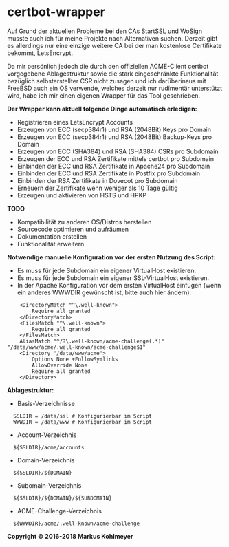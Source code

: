 # certbot-wrapper

Auf Grund der aktuellen Probleme bei den CAs StartSSL und WoSign musste auch ich für meine Projekte nach Alternativen suchen. Derzeit gibt es allerdings nur eine einzige weitere CA bei der man kostenlose Certifikate bekommt, LetsEncrypt.

Da mir persönlich jedoch die durch den offiziellen ACME-Client certbot vorgegebene Ablagestruktur sowie die stark eingeschränkte Funktionalität bezüglich selbsterstellter CSR nicht zusagen und ich darüberinaus mit FreeBSD auch ein OS verwende, welches derzeit nur rudimentär unterstützt wird, habe ich mir einen eigenen Wrapper für das Tool geschrieben.

**Der Wrapper kann aktuell folgende Dinge automatisch erledigen:**
* Registrieren eines LetsEncrypt Accounts
* Erzeugen von ECC (secp384r1) und RSA (2048Bit) Keys pro Domain
* Erzeugen von ECC (secp384r1) und RSA (2048Bit) Backup-Keys pro Domain
* Erzeugen von ECC (SHA384) und RSA (SHA384) CSRs pro Subdomain
* Erzeugen der ECC und RSA Zertifikate mittels certbot pro Subdomain
* Einbinden der ECC und RSA Zertifikate in Apache24 pro Subdomain
* Einbinden der ECC und RSA Zertifikate in Postfix pro Subdomain
* Einbinden der RSA Zertifikate in Dovecot pro Subdomain
* Erneuern der Zertifikate wenn weniger als 10 Tage gültig
* Erzeugen und aktivieren von HSTS und HPKP

**TODO**
* Kompatibilität zu anderen OS/Distros herstellen
* Sourcecode optimieren und aufräumen
* Dokumentation erstellen
* Funktionalität erweitern

**Notwendige manuelle Konfiguration vor der ersten Nutzung des Script:**
* Es muss für jede Subdomain ein eigener VirtualHost existieren.
* Es muss für jede Subdomain ein eigener SSL-VirtualHost existieren.
* In der Apache Konfiguration vor dem ersten VirtualHost einfügen (wenn ein anderes WWWDIR gewünscht ist, bitte auch hier ändern):
```
	<DirectoryMatch "^\.well-known">
	    Require all granted
	</DirectoryMatch>
	<FilesMatch "^\.well-known">
	    Require all granted
	</FilesMatch>
	AliasMatch "^/?\.well-known/acme-challenge(.*)" "/data/www/acme/.well-known/acme-challenge$1"
	<Directory "/data/www/acme">
	    Options None +FollowSymlinks
	    AllowOverride None
	    Require all granted
	</Directory>
```

**Ablagestruktur:**
* Basis-Verzeichnisse
```
  SSLDIR = /data/ssl # Konfigurierbar im Script
  WWWDIR = /data/www # Konfigurierbar im Script
```
* Account-Verzeichnis
```
  ${SSLDIR}/acme/accounts
```
* Domain-Verzeichnis
```
  ${SSLDIR}/${DOMAIN}
```
* Subomain-Verzeichnis
```
  ${SSLDIR}/${DOMAIN}/${SUBDOMAIN}
```
* ACME-Challenge-Verzeichnis
```
  ${WWWDIR}/acme/.well-known/acme-challenge
```

**Copyright © 2016-2018 Markus Kohlmeyer**